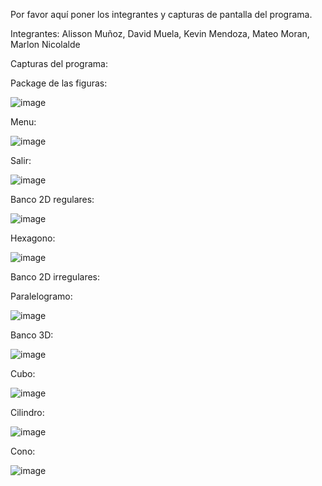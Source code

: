 Por favor aquí poner los integrantes y capturas de pantalla del programa.



Integrantes:
Alisson Muñoz,
David Muela,
Kevin Mendoza,
Mateo Moran,
Marlon Nicolalde


Capturas del programa:

Package de las figuras:

![image](https://github.com/MateoXtra/FigurasGeometricasEnClase/assets/170634042/af17e3a1-37fd-42ed-9c4d-e07268d6e6a0)

Menu:

![image](https://github.com/MateoXtra/FigurasGeometricasEnClase/assets/170634042/93c20945-c3c2-4fb7-a5c4-59e42974fb82)

Salir:

![image](https://github.com/MateoXtra/FigurasGeometricasEnClase/assets/170634042/b0026af7-a257-4601-bd41-cd8b704db78a)


Banco 2D regulares:

![image](https://github.com/MateoXtra/FigurasGeometricasEnClase/assets/170634042/864aa75a-3392-407f-98cc-bf00c475b647)

Hexagono:

![image](https://github.com/MateoXtra/FigurasGeometricasEnClase/assets/170634042/c5a3f486-2bf6-4db2-85d6-b1538aee1aa0)


Banco 2D irregulares:

Paralelogramo:

![image](https://github.com/MateoXtra/FigurasGeometricasEnClase/assets/170634042/140b7b67-0877-4b7c-a353-e545017e018b)


Banco 3D:

![image](https://github.com/MateoXtra/FigurasGeometricasEnClase/assets/170634042/bfe354eb-c9e3-4f61-bf82-908a36a4b79f)

Cubo:

![image](https://github.com/MateoXtra/FigurasGeometricasEnClase/assets/170634042/a0bc4241-8791-475e-b85a-3a9290e5105b)

Cilindro:

![image](https://github.com/MateoXtra/FigurasGeometricasEnClase/assets/170634042/59e8ee25-1140-4cc7-8f8c-2a48151f46ee)

Cono:

![image](https://github.com/MateoXtra/FigurasGeometricasEnClase/assets/170634042/2ff97e23-5b37-496c-9b55-17f9615d4599)










